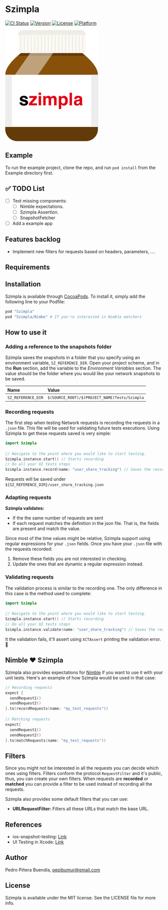 # Szimpla

[![CI Status](http://img.shields.io/travis/pepibumur/Szimpla.svg?style=flat)](https://travis-ci.org/pepibumur/Szimpla)
[![Version](https://img.shields.io/cocoapods/v/Szimpla.svg?style=flat)](http://cocoapods.org/pods/Szimpla)
[![License](https://img.shields.io/cocoapods/l/Szimpla.svg?style=flat)](http://cocoapods.org/pods/Szimpla)
[![Platform](https://img.shields.io/cocoapods/p/Szimpla.svg?style=flat)](http://cocoapods.org/pods/Szimpla)

![logo](https://github.com/pepibumur/Szimpla/blob/master/Assets/Logo.png?raw=true)

## Example

To run the example project, clone the repo, and run `pod install` from the Example directory first.

## :white_check_mark: TODO List
- [ ] Test missing components:
  - [ ] Nimble expectations.
  - [ ] Szimpla Assertion.
  - [ ] SnapshotFetcher
- [ ] Add a example app

## Features backlog
- Implement new filters for requests based on headers, parameters, ....

## Requirements

## Installation

Szimpla is available through [CocoaPods](http://cocoapods.org). To install
it, simply add the following line to your Podfile:

```ruby
pod "Szimpla"
pod "Szimpla/Nimbe" # If you're interested in Nimble matchers
```

## How to use it
### Adding a reference to the snapshots folder
Szimpla saves the snapshots in a folder that you specify using an environment variable, `SZ_REFERENCE_DIR`. Open your project scheme, and in the **Run** section, add the variable to the *Environment Variables* section. The value should be the folder where you would like your network snapshots to be saved.

|Name|Value|
|:---|:----|
|`SZ_REFERENCE_DIR`|`$(SOURCE_ROOT)/$(PROJECT_NAME)Tests/Szimpla`|

### Recording requests
The first step when testing Network requests is recording the requests in a `.json` file. This file will be used for validating future tests executions. Using Szimpla to get these requests saved is very simple:

```swift
import Szimpla

// Navigate to the point where you would like to start testing.
Szimpla.instance.start() // Starts recording
// Do all your UI tests steps
Szimpla.instance.record(name: "user_share_tracking") // Saves the recorded requests
```
Requests will be saved under `${SZ_REFERENCE_DIR}/user_share_tracking.json`

### Adapting requests

**Szimpla validates:**
- If the the same number of requests are sent
- If each request matches the definition in the json file. That is, the fields are present and match the value.

Since most of the time values might be relative, Szimpla support using regular expressions for your `.json` fields. Once you have your `.json` file with the requests recorded:

1. Remove these fields you are not interested in checking.
2. Update the ones that are dynamic a regular expression instead.

### Validating requests

The validation process is similar to the recording one. The only difference in this case is the method used to complete:

```swift
import Szimpla

// Navigate to the point where you would like to start testing.
Szimpla.instance.start() // Starts recording
// Do all your UI tests steps
Szimpla.instance.validate(name: "user_share_tracking") // Saves the recorded requests
```

It the validation fails, it'll assert using `XCTAssert` printing the validation error. :tada:

## Nimble :heart: Szimpla

Szimpla also provides expectations for [Nimble](https://github.com/quick/nimble) if you want to use it with your unit tests. Here's an example of how Szimpla would be used in that case:

```swift
// Recording requests
expect {
  sendRequest1()
  sendRequest2()
}.to(recordRequests(name: "my_test_requests"))

// Matching requests
expect{
  sendRequest1()
  sendRequest2()
}.to(matchRequests(name: "my_test_requests"))
```

## Filters
Since you might not be interested in all the requests you can decide which ones using filters. Filters conform the protocol `RequestFilter` and it's public, thus, you can create your own filters. When requests are **recorded** or **matched** you can provide a filter to be used instead of recording all the requests.

Szimpla also provides some default filters that you can use:

- **URLRequestFilter:** Filters all these URLs that match the base URL.

## References
- ios-snapshot-testing: [Link](https://github.com/facebook/ios-snapshot-test-case)
- UI Testing in Xcode: [Link](https://developer.apple.com/videos/play/wwdc2015/406/)

## Author

Pedro Piñera Buendía, pepibumur@gmail.com

## License

Szimpla is available under the MIT license. See the LICENSE file for more info.
